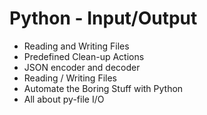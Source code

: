 # Python - Input/Output

- Reading and Writing Files
- Predefined Clean-up Actions
- JSON encoder and decoder
- Reading / Writing Files
- Automate the Boring Stuff with Python
- All about py-file I/O
